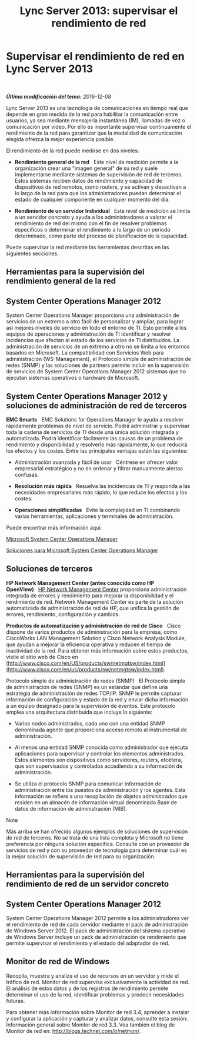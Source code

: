 ﻿---
title: 'Lync Server 2013: supervisar el rendimiento de red'
TOCTitle: Supervisar el rendimiento de red
ms:assetid: bc3a01da-91eb-4c0c-9598-35e5e46b00f6
ms:mtpsurl: https://technet.microsoft.com/es-es/library/Dn720923(v=OCS.15)
ms:contentKeyID: 62246714
ms.date: 01/07/2017
mtps_version: v=OCS.15
ms.translationtype: HT
---

# Supervisar el rendimiento de red en Lync Server 2013

 

_**Última modificación del tema:** 2016-12-08_

Lync Server 2013 es una tecnología de comunicaciones en tiempo real que depende en gran medida de la red para habilitar la comunicación entre usuarios, ya sea mediante mensajería instantánea (IM), llamadas de voz o comunicación por vídeo. Por ello es importante supervisar continuamente el rendimiento de la red para garantizar que la modalidad de comunicación elegida ofrezca la mejor experiencia posible.

El rendimiento de la red puede medirse en dos niveles:

  - **Rendimiento general de la red**   Este nivel de medición permite a la organización crear una "imagen general" de su red y suele implementarse mediante sistemas de supervisión de red de terceros. Estos sistemas reciben datos de rendimiento y capacidad de dispositivos de red remotos, como routers, y se activan y desactivan a lo largo de la red para que los administradores puedan determinar el estado de cualquier componente en cualquier momento del día.

  - **Rendimiento de un servidor Individual**   Este nivel de medición se limita a un servidor concreto y ayuda a los administradores a valorar el rendimiento de red del mismo con el fin de resolver problemas específicos o determinar el rendimiento a lo largo de un periodo determinado, como parte del proceso de planificación de la capacidad.

Puede supervisar la red mediante las herramientas descritas en las siguientes secciones.

## Herramientas para la supervisión del rendimiento general de la red

## System Center Operations Manager 2012

System Center Operations Manager proporciona una administración de servicios de un extremo a otro fácil de personalizar y ampliar, para lograr así mejores niveles de servicio en todo el entorno de TI. Esto permite a los equipos de operaciones y administración de TI identificar y resolver incidencias que afectan al estado de los servicios de TI distribuidos. La administración de servicios de un extremo a otro no se limita a los entornos basados en Microsoft. La compatibilidad con Servicios Web para administración (WS-Management), el Protocolo simple de administración de redes (SNMP) y las soluciones de partners permite incluir en la supervisión de servicios de System Center Operations Manager 2012 sistemas que no ejecutan sistemas operativos o hardware de Microsoft.

## System Center Operations Manager 2012 y soluciones de administración de red de terceros

**EMC Smarts**   EMC Solutions for Operations Manager le ayuda a resolver rápidamente problemas de nivel de servicio. Podrá administrar y supervisar toda la cadena de servicios de TI desde una única solución integrada y automatizada. Podrá identificar fácilmente las causas de un problema de rendimiento y disponibilidad y resolverlo más rápidamente, lo que reducirá los efectos y los costes. Entre las principales ventajas están las siguientes:

  - Administración avanzada y fácil de usar   Céntrese en ofrecer valor empresarial estratégico y no en ordenar y filtrar manualmente alertas confusas.

  - **Resolución más rápida**   Resuelva las incidencias de TI y responda a las necesidades empresariales más rápido, lo que reduce los efectos y los costes.

  - **Operaciones simplificadas**   Evite la complejidad en TI combinando varias herramientas, aplicaciones y terminales de administración.

Puede encontrar más información aquí:

[Microsoft System Center Operations Manager](http://go.microsoft.com/fwlink/p/?linkid=243651)

[Soluciones para Microsoft System Center Operations Manager](http://www.emc.com/collateral/software/data-sheet/h6135-server-manager-ds.pdf)

## Soluciones de terceros

**HP Network Management Center (antes conocido como HP OpenView)**   [HP Network Management Center](https://h10078.www1.hp.com/cda/hpms/display/main/hpms_content.jsp?zn=bto%26cp=1-11-15-119_4000_100__) proporciona administración integrada de errores y rendimiento para mejorar la disponibilidad y el rendimiento de red. Network Management Center es parte de la solución automatizada de administración de red de HP, que unifica la gestión de errores, rendimiento, configuración y cambios.

**Productos de automatización y administración de red de Cisco**   Cisco dispone de varios productos de administración para la empresa, como CiscoWorks LAN Management Solution y Cisco Network Analysis Module, que ayudan a mejorar la eficiencia operativa y reducen el tiempo de inactividad de la red. Para obtener más información sobre estos productos, visite el sitio web de Cisco en [http://www.cisco.com/en/US/products/sw/netmgtsw/index.html](http://www.cisco.com/en/us/products/sw/netmgtsw/index.html).

Protocolo simple de administración de redes (SNMP)   El Protocolo simple de administración de redes (SNMP) es un estándar que define una estrategia de administración de redes TCP/IP. SNMP le permite capturar información de configuración y estado de la red y enviar dicha información a un equipo designado para la supervisión de eventos. Este protocolo emplea una arquitectura distribuida que incluye lo siguiente:

  - Varios nodos administrados, cada uno con una entidad SNMP denominada agente que proporciona acceso remoto al instrumental de administración.

  - Al menos una entidad SNMP conocida como administrador que ejecuta aplicaciones para supervisar y controlar los elementos administrados. Estos elementos son dispositivos como servidores, routers, etcétera, que son supervisados y controlados accediendo a su información de administración.

  - Se utiliza el protocolo SNMP para comunicar información de administración entre los puestos de administración y los agentes. Esta información se refiere a una recopilación de objetos administrados que residen en un almacén de información virtual denominado Base de datos de información de administración (MIB).


> [!NOTE]
> Más arriba se han ofrecido algunos ejemplos de soluciones de supervisión de red de terceros. No se trata de una lista completa y Microsoft no tiene preferencia por ninguna solución específica. Consulte con un proveedor de servicios de red y con su proveedor de tecnología para determinar cuál es la mejor solución de supervisión de red para su organización.



## Herramientas para la supervisión del rendimiento de red de un servidor concreto

## System Center Operations Manager 2012

System Center Operations Manager 2012 permite a los administradores ver el rendimiento de red de cada servidor mediante el pack de administración de Windows Server 2012. El pack de administración del sistema operativo de Windows Server incluye un pack de administración de rendimiento que permite supervisar el rendimiento y el estado del adaptador de red.

## Monitor de red de Windows

Recopila, muestra y analiza el uso de recursos en un servidor y mide el tráfico de red. Monitor de red supervisa exclusivamente la actividad de red. El análisis de estos datos y de los registros de rendimiento permite determinar el uso de la red, identificar problemas y predecir necesidades futuras.

Para obtener más información sobre Monitor de red 3.4, aprender a instalar y configurar la aplicación y capturar y analizar datos, consulte esta sesión: Información general sobre Monitor de red 3.3. Vea también el blog de Monitor de red en: <http://blogs.technet.com/b/netmon/>.

